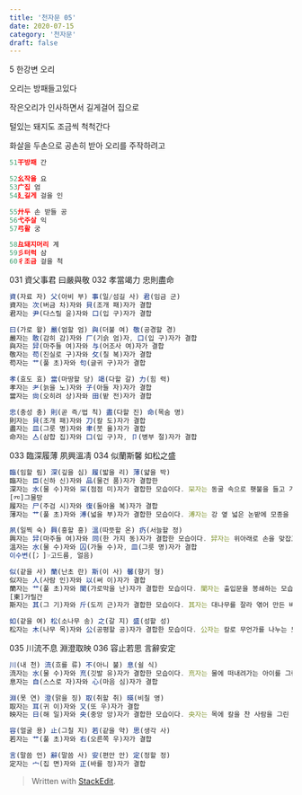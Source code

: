 ```yaml
---
title: '천자문 05'
date: 2020-07-15
category: '천자문'
draft: false
---
```

5 한강변 오리

오리는 방패들고있다

작은오리가 인사하면서 길게걸어 집으로

털있는 돼지도 조금씩 척척간다

 
화살을 두손으로 공손히 받아 오리를 주작하려고
```js
51干방패 간

52幺작을 요
53广집 엄
54廴길게 걸을 인

55廾두 손 받들 공
56弋주살 익
57弓활 궁

58彑돼지머리 계
59彡터럭 삼
60彳조금 걸을 척
```

031 資父事君 曰嚴與敬 032 孝當竭力 忠則盡命
```js
資(자료 자) 父(아비 부) 事(일/섬길 사) 君(임금 군)
資자는 次(버금 차)자와 貝(조개 패)자가 결합
君자는 尹(다스릴 윤)자와 口(입 구)자가 결합

曰(가로 왈) 嚴(엄할 엄) 與(더불 여) 敬(공경할 경)
嚴자는 敢(감히 감)자와 厂(기슭 엄)자, 口(입 구)자가 결합
與자는 舁(마주들 여)자와 与(어조사 여)자가 결합
敬자는 苟(진실로 구)자와 攵(칠 복)자가 결합
苟자는 艹(풀 초)자와 句(글귀 구)자가 결합

孝(효도 효) 當(마땅할 당) 竭(다할 갈) 力(힘 력)
孝자는 耂(늙을 노)자와 子(아들 자)자가 결합
當자는 尙(오히려 상)자와 田(밭 전)자가 결합

忠(충성 충) 則(곧 즉/법 칙) 盡(다할 진) 命(목숨 명)
則자는 貝(조개 패)자와 刀(칼 도)자가 결합
盡자는 皿(그릇 명)자와 聿(붓 율)자가 결합
命자는 亼(삼합 집)자와 口(입 구)자, 卩(병부 절)자가 결합

```

033 臨深履薄 夙興溫凊 034 似蘭斯馨 如松之盛 
```js
臨(임할 림) 深(깊을 심) 履(밟을 리) 薄(얇을 박)
臨자는 臣(신하 신)자와 品(물건 품)자가 결합한
深자는 水(물 수)자와 罙(점점 미)자가 결합한 모습이다. 罙자는 동굴 속으로 횃불을 들고 가는 모습
[㓁]그물망
履자는 尸(주검 시)자와 復(돌아올 복)자가 결합
薄자는 艹(풀 초)자와 溥(넓을 부)자가 결합한 모습이다. 溥자는 강 옆 넓은 논밭에 모종을 펼쳐 심는 모습

夙(일찍 숙) 興(흥할 흥) 溫(따뜻할 온) 疓(서늘할 정)
興자는 舁(마주들 여)자와 同(한 가지 동)자가 결합한 모습이다. 舁자는 위아래로 손을 맞잡고 있는 모습
溫자는 水(물 수)자와 囚(가둘 수)자, 皿(그릇 명)자가 결합
이수변([冫]☞고드름, 얼음)

似(같을 사) 蘭(난초 란) 斯(이 사) 馨(향기 형)
似자는 人(사람 인)자와 以(써 이)자가 결합
蘭자는 艹(풀 초)자와 闌(가로막을 난)자가 결합한 모습이다. 闌자는 출입문을 봉쇄하는 모습
[柬]가릴간
斯자는 其(그 기)자와 斤(도끼 근)자가 결합한 모습이다. 其자는 대나무를 잘라 엮어 만든 바구니

如(같을 여) 松(소나무 송) 之(갈 지) 盛(성할 성)
松자는 木(나무 목)자와 公(공평할 공)자가 결합한 모습이다. 公자는 칼로 무언가를 나누는 모습


```
035 川流不息 淵澄取映 
036 容止若思 言辭安定
```js
川(내 천) 流(흐를 류) 不(아니 불) 息(쉴 식)
流자는 水(물 수)자와 㐬(깃발 유)자가 결합한 모습이다. 㐬자는 물에 떠내려가는 아이를 그린 것
息자는 自(스스로 자)자와 心(마음 심)자가 결합

淵(못 연) 澄(맑을 징) 取(취할 취) 暎(비칠 영)
取자는 耳(귀 이)자와 又(또 우)자가 결합
映자는 日(해 일)자와 央(중앙 앙)자가 결합한 모습이다. 央자는 목에 칼을 찬 사람을 그린 것

容(얼굴 용) 止(그칠 지) 若(같을 약) 思(생각 사)
若자는 艹(풀 초)자와 右(오른쪽 우)자가 결합

言(말씀 언) 辭(말씀 사) 安(편안 안) 定(정할 정)
定자는 宀(집 면)자와 正(바를 정)자가 결합
```
> Written with [StackEdit](https://stackedit.io/).
<!--stackedit_data:
eyJoaXN0b3J5IjpbLTc1NTQxNjM2NCwxNDAzNTAxNDI5LC0xNj
IwNTcxMTE5XX0=
-->